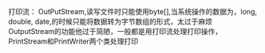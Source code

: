 打印流：
OutPutStream,读写文件时只能使用byte[],当系统操作的数据为，long, double, date,的时候只能将数据转为字节数组的形式，太过于麻烦
OutputStream的功能他过于简陋，一般都是用打印流处理打印操作，PrintStream和PrintWriter两个类处理打印